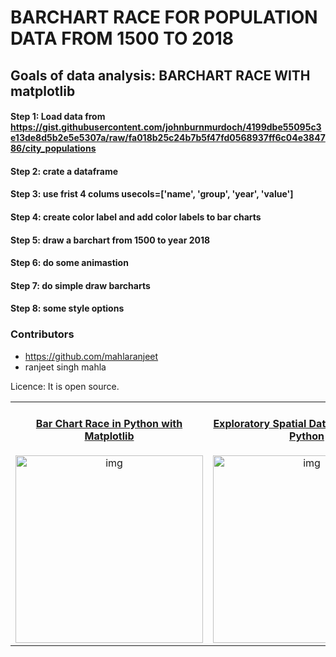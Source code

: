 # BARCHART RACE FOR POPULATION DATA FROM 1500 TO 2018
## Goals of data analysis: BARCHART RACE WITH matplotlib






#### Step 1: Load data from https://gist.githubusercontent.com/johnburnmurdoch/4199dbe55095c3e13de8d5b2e5e5307a/raw/fa018b25c24b7b5f47fd0568937ff6c04e384786/city_populations
#### Step 2: crate a dataframe
#### Step 3: use frist 4 colums usecols=['name', 'group', 'year', 'value']
#### Step 4: create color label and add color labels to bar charts
#### Step 5: draw a barchart from 1500 to year 2018
#### Step 6: do some animastion
#### Step 7: do simple draw barcharts
#### Step 8: some style options



<table>
  <tbody align="center">
    <tr>
      <td>
        <a href="barchart-race-matplotlib.ipynb" target="_blank">
          <h4>Bar Chart Race in Python with Matplotlib</h4>
          <img width="300" alt="img" src="https://pratapvardhan.com/img/bar-chart-race-2.gif" loading="lazy">
        </a>
      </td>
      <td >
        <a href="exploratory-spatial-data-analysis.ipynb" target="_blank">
          <h4>Exploratory Spatial Data Analysis with Python</h4>
          <img width="300" alt="img" src="https://pbs.twimg.com/media/EGnHb5fX0AAXajO?format=png&name=small" loading="lazy">
        </a>
      </td>
    </tr>
    <tr>



### Contributors
- https://github.com/mahlaranjeet
- ranjeet singh mahla


Licence: It is open source. 